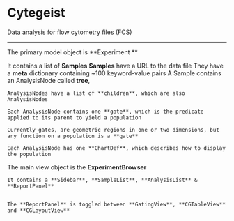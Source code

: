 #  Cytegeist 

Data analysis for flow cytometry files (FCS)

----
The primary model object is **Experiment **

It contains a list of **Samples**
	**Samples** have a URL to the data file
	They have a **meta** dictionary containing ~100 keyword-value pairs
	A Sample contains an AnalysisNode called **tree**, 

	AnalysisNodes have a list of **children**, which are also AnalysisNodes
    
	Each AnalysisNode contains one **gate**, which is the predicate applied to its parent to yield a population
    
	Currently gates, are geometric regions in one or two dimensions, but any function on a population is a **gate**
    
	Each AnalysisNode has one **ChartDef**, which describes how to display the population



The main view object is the **ExperimentBrowser**

	It contains a **Sidebar**, **SampleList**, **AnalysisList** & **ReportPanel**
 
    
	The **ReportPanel** is toggled between **GatingView**, **CGTableView** and **CGLayoutView**
